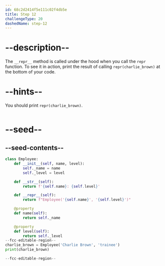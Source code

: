 ```yaml
---
id: 68c2d2414f5e111c02f4db5e
title: Step 12
challengeType: 20
dashedName: step-12
---
```


# --description--

The `__repr__` method is called under the hood when you call the `repr` function. To see it in action, print the result of calling `repr(charlie_brown)` at the bottom of your code.

# --hints--

You should print `repr(charlie_brown)`.

```js

```

# --seed--

## --seed-contents--

```py
class Employee:
    def __init__(self, name, level):
        self._name = name
        self._level = level

    def __str__(self):
        return f'{self.name}: {self.level}'

    def __repr__(self):
        return f"Employee('{self.name}', '{self.level}')"

    @property
    def name(self):
        return self._name

    @property
    def level(self):
        return self._level
--fcc-editable-region--
charlie_brown = Employee('Charlie Brown', 'trainee')
print(charlie_brown)

--fcc-editable-region--
```
